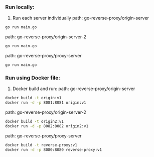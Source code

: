### Run locally:
1. Run each server individually
path: go-reverse-proxy/origin-server
```bash
go run main.go
```
path: go-reverse-proxy/origin-server-2
```bash
go run main.go
```
path: go-reverse-proxy/proxy-server
```bash
go run main.go
```

### Run using Docker file:
1. Docker build and run:
path: go-reverse-proxy/origin-server
```bash
docker build -t origin:v1
docker run -d -p 8081:8081 origin:v1
```
path: go-reverse-proxy/origin-server-2
```bash
docker build -t origin2:v1
docker run -d -p 8082:8082 origin2:v1
```
path: go-reverse-proxy/proxy-server
```bash
docker build -t reverse-proxy:v1
docker run -d -p 8080:8080 reverse-proxy:v1
```
